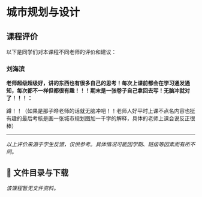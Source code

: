 # 城市规划与设计

## 课程评价

以下是同学们对本课程不同老师的评价和建议：

### 刘海滨

**老师超级超级好，讲的东西也有很多自己的思考！每次上课前都会在学习通发通知，每次都不一样但都很有趣！！！期末是一张卷子自己拿回去写！无脑冲就对了！！！：**

蹲！！（如果是那子晔老师的话就无脑冲吧！！老师人好平时上课不点名内容也挺有趣的最后考核是画一张城市规划图加一千字的解释，具体的老师上课会说反正很棒）

---

*以上评价来源于学生反馈，仅供参考。具体情况可能因学期、班级等因素而有所不同。*
## 📄 文件目录与下载

_该课程暂无文件资料。_
